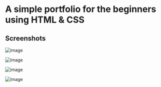 # A simple portfolio for the beginners using HTML & CSS


## Screenshots 

![image](https://github.com/mahesh062003/Portfolio/assets/92420298/f98382d6-9cd6-49be-a28e-b91a35d4b20c)

![image](https://github.com/mahesh062003/Portfolio/assets/92420298/2c27a187-4d96-42bb-b30c-9c5e98bdd89c)

![image](https://github.com/mahesh062003/Portfolio/assets/92420298/dfdda858-65fb-49a5-abde-14e4304e1d58)

![image](https://github.com/mahesh062003/Portfolio/assets/92420298/1d6ee155-da90-495a-b7c5-e2e9c52eb9db)

